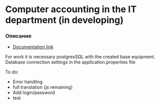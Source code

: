 # Computer accounting in the IT department (in developing) 

### Описание

* [Documentation link](https://github.com/Dvorneg/it)

For work it is necessary postgresSQL with the created base equipment.
Database connection settings in the application.properties file

To do:
- Error handling
- full translation (js remaining)
- Add login/password
- test